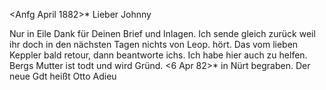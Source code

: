  <Anfg April 1882>*
Lieber Johnny

Nur in Eile Dank für Deinen Brief und Inlagen. Ich sende gleich zurück weil ihr doch in den nächsten Tagen nichts von Leop. hört. Das vom lieben Keppler bald retour, dann beantworte ichs. Ich habe hier auch zu helfen. Bergs Mutter ist todt und wird Gründ. <6 Apr 82>* in Nürt begraben. Der neue Gdt heißt Otto Adieu
